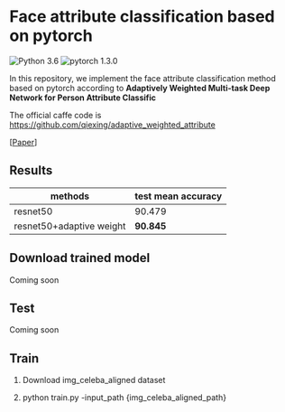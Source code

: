 # Face attribute classification based on pytorch

![Python 3.6](https://img.shields.io/badge/python-3.6-green.svg?style=plastic)
![pytorch 1.3.0](https://img.shields.io/badge/pytorch-1.3.0-green.svg?style=plastic)

In this repository, we implement the face attribute classification method based on pytorch according to **Adaptively Weighted Multi-task Deep Network for Person Attribute Classific**

The official caffe code is https://github.com/qiexing/adaptive_weighted_attribute

[[Paper](https://dl.acm.org/doi/10.1145/3123266.3123424)]

## Results

| methods | test mean accuracy | 
| ------ | ------ |
| resnet50 | 90.479 |
| resnet50+adaptive weight | **90.845** |

## Download trained model

Coming soon

## Test

Coming soon

## Train

1. Download img_celeba_aligned dataset

2. python train.py -input_path {img_celeba_aligned_path}

